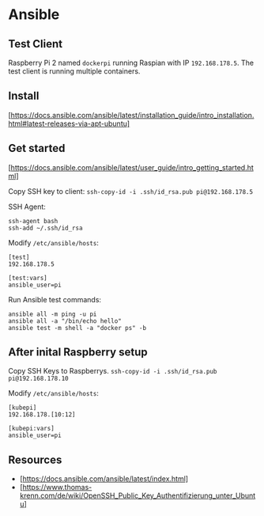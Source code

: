 # Ansible

## Test Client
Raspberry Pi 2 named `dockerpi` running Raspian with IP `192.168.178.5`. The test client is running multiple containers.

## Install
[https://docs.ansible.com/ansible/latest/installation_guide/intro_installation.html#latest-releases-via-apt-ubuntu]

## Get started
[https://docs.ansible.com/ansible/latest/user_guide/intro_getting_started.html]

Copy SSH key to client:
`ssh-copy-id -i .ssh/id_rsa.pub pi@192.168.178.5`

SSH Agent:
```
ssh-agent bash
ssh-add ~/.ssh/id_rsa
```

Modify `/etc/ansible/hosts`:
```
[test]
192.168.178.5

[test:vars]
ansible_user=pi
```

Run Ansible test commands:
```
ansible all -m ping -u pi
ansible all -a "/bin/echo hello"
ansible test -m shell -a "docker ps" -b
```

## After inital Raspberry setup
Copy SSH Keys to Raspberrys.
`ssh-copy-id -i .ssh/id_rsa.pub pi@192.168.178.10`

Modify `/etc/ansible/hosts`:
```
[kubepi]
192.168.178.[10:12]

[kubepi:vars]
ansible_user=pi
```

## Resources
* [https://docs.ansible.com/ansible/latest/index.html]
* [https://www.thomas-krenn.com/de/wiki/OpenSSH_Public_Key_Authentifizierung_unter_Ubuntu]